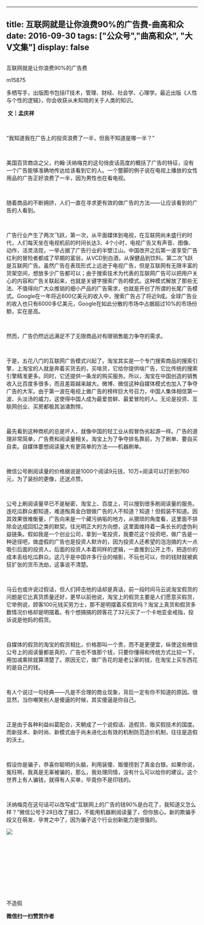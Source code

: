 
---
title:   互联网就是让你浪费90%的广告费-曲高和众
date: 2016-09-30
tags: ["公众号","曲高和众", "大V文集"]
display: false
---


## 



互联网就是让你浪费90%的广告费




m15875




多栖写手，出版图书包括IT技术，管理、财经、社会学、心理学。最近出版《人性与个性的逻辑》，你会收获从未知晓的关于人类的知识。


**&nbsp;文｜孟庆祥**

&nbsp;

“我知道我在广告上的投资浪费了一半，但我不知道是哪一半？”

&nbsp;

美国百货商店之父，约翰·沃纳梅克的这句俏皮话高度的概括了广告的特征，没有一个广告能够准确地传达给该看到它的人。一个蹩脚的例子说在电视上播放的女性用品的广告正好浪费了一半，因为男性也在看电视。

&nbsp;

随着商品的不断拥挤，人们一直在寻求更有效的做广告的方法——让应该看到的广告的人看到。

&nbsp;

广告行业产生了两次飞跃，第一次，从平面媒体到电视，在互联网尚未盛行的时代，人们每天坐在电视机前的时间长达3、4个小时，电视广告又有声音、图像、动作，活灵活现，一举占据了广告行业的半壁江山。中国改开之后第一波享受广告红利的冒险者都成了早期的富翁，从VCD到白酒，从保健品到饮料。第二次飞跃是互联网广告。虽然广告在表现形式上远逊于电视广告，但是互联网有无限丰富的货架空间，想放多少广告都可以；由于搜索技术为代表的互联网广告可以把用户关心的内容和广告关联起来，也就是关键字搜索广告的模式。这种模式解放了那些无法、不值得向广大众推销的细小产品的广告需求，也就是开创了所谓的长尾广告模式。Google在一年将近800亿美元的收入中，搜索广告占了将近9成。全球广告业的收入也只有6000多亿美元，Google在如此分散的市场中占据超过10%的市场份额，实在是高。

&nbsp;

然而，广告仍然远远满足不了无限商品对有限销售能力争夺的需求。

&nbsp;

于是，五花八门的互联网广告模式兴起了。淘宝其实是一个专门搜索商品的搜索引擎，上淘宝的人就是奔着买货去的，买啥货，它给你提供啥广告，它比传统的搜索引擎精准更多。同时，它还提供一条龙的购买服务。所以，淘宝在中国创造的销售收入比百度多很多，而且差距越来越大。微博、微信这种自媒体模式也加入了争夺广告的大军。由于第一波在电视上做广告的榜样巨大号召力，中国人集体相信第一波、头淡汤的威力，这使得中国人成为最爱尝鲜、最爱冒险的人。无论是投资、互联网创业、买房都极其汹涌剽悍。

&nbsp;

最先看到这种商机的总是坏人，就像中国的轻工业从假冒伪劣起源一样。广告的道理非常简单，广告费和阅读量相关。淘宝上为了争夺排名靠前，为了刷单、要自买自卖。自媒体要想阅读量大有更简单的方法——机器刷单。

&nbsp;

微信公号刷阅读量的价格据说是1000个阅读9元钱，10万+阅读可以打折到760元，为了装扮的更像，还送点赞。

&nbsp;

公号上刷阅读量早已不是秘密，淘宝上、百度上，可以搜到很多刷阅读量的服务。连吃瓜群众都知道，难道掏真金白银做广告的人不知道？知道！但假装不知道。因其效果很难衡量，广告向来是一个藏污纳垢的地方，从猥琐的角度看，这里面不排除会达成回扣之类的默契。往光明正大的方向想，这里面维持着一条长长的虚伪利益链条。假如我是一个创业公司，拿到一笔投资，我要花这个投资吧，做广告是一种途径吧，做虚假的广告也是投资人默许的，因为投资人还希望的泡泡搞的大一点吸引后面的投资人，后面的投资人本着同样的逻辑，一直推到公开上市，把造价的成本丢给吃瓜群众。这几乎是中国许多行业的缩影，不玩也可以，你的钱财就被疯狂扩张的货币洗劫，这事说不清楚。

&nbsp;

马云也或许说过假话，但人们抨击他的话却是真话，前一段时间马云说淘宝假货的问题是它比真货质量还好，更早以前他说，淘宝上的假货主要是人们愿意买假货，它举例说，顾客100元钱买劳力士，那不是明摆着买假货吗？淘宝上真货和假货多数情况价格却是明摆着。有个想搞搞的顾客花了32元买了一个卡地亚金戒指，投诉说是他妈的假货。

&nbsp;

自媒体的假货的淘宝的假货相比，价格那叫一个贵，而不是更便宜，纵使这些微信公号上的阅读量都是真的，广告也不值那个钱，只要你懂得和传统方式比较一下，用加减乘除就算清楚了。原因无它，做广告花的是老公家的钱，在淘宝上买东西花的是自己的钱。

&nbsp;

有人个说过一句经典——凡是不合理的商业现象，背后一定有你不知道的原因。很显然，当你嘲笑别人是傻逼的时候，其实傻逼是你自己。

&nbsp;

正是由于各种利益纠葛配合，天朝成了一个说假话、造假货、贩买假技术的国度。而新技术、新时尚、新模式由于尚未进化出有效的机制防范造价机制，往往是造假的沃土。

&nbsp;

假设你是骗子，恭喜你聪明的头脑，利用装傻、贩傻捞到了真金白银。如果你说，冤枉啊，我真是无辜被骗的，那么，我处理同情，没有什么可以给你的建议。这个世界上有人骗钱，就得有人买单，毕竟你不是印钱的。





&nbsp;

沃纳梅克在这句话可以改写成“互联网上的广告的钱90%是白花了，我知道又怎么样？”微信公号于28日改了接口，不能用机器刷阅读量了，但你放心。新的欺骗手段又在萌发、孕育之中了，因为骗子这个行业创新能力是很强的。



**<img data-s="300,640" data-type="jpeg" src="http://mmbiz.qpic.cn/mmbiz/fxGMiaL5Zj1j8078jfvDtJo7fUS24zfgmfc7nuCJAM6Cic1x9xDX4w4YX0uDaiarWT6uKXbBHsHVrkrzg1qo4ic27Q/0?wx_fmt=jpeg" data-ratio="1" data-w="430"/>**

&nbsp;

&nbsp;

&nbsp;

&nbsp;

&nbsp;



不造假


**微信扫一扫赞赏作者**














